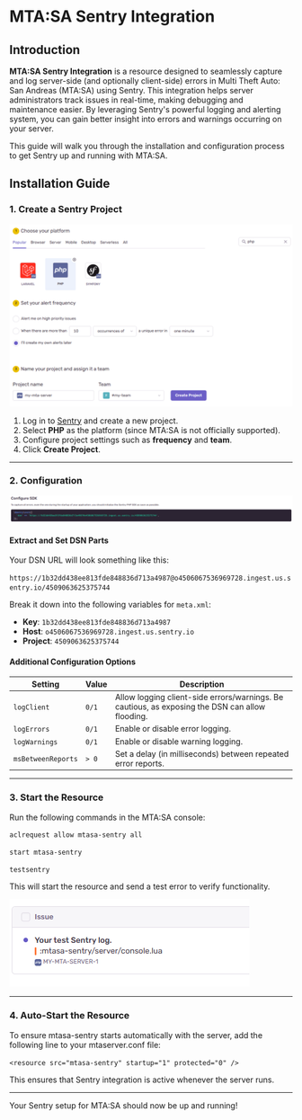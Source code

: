 # MTA:SA Sentry Integration

## Introduction

**MTA:SA Sentry Integration** is a resource designed to seamlessly capture and log server-side (and optionally client-side) errors in Multi Theft Auto: San Andreas (MTA:SA) using Sentry. This integration helps server administrators track issues in real-time, making debugging and maintenance easier. By leveraging Sentry's powerful logging and alerting system, you can gain better insight into errors and warnings occurring on your server.

This guide will walk you through the installation and configuration process to get Sentry up and running with MTA:SA.

## Installation Guide

### 1. Create a Sentry Project

![Create Project](images/1-create-project.png)

1. Log in to [Sentry](https://sentry.io/) and create a new project.
2. Select **PHP** as the platform (since MTA:SA is not officially supported).
3. Configure project settings such as **frequency** and **team**.
4. Click **Create Project**.

---

### 2. Configuration

![DSN Configuration](images/2-dsn.png)

#### Extract and Set DSN Parts

Your DSN URL will look something like this:

`
https://1b32dd438ee813fde848836d713a4987@o4506067536969728.ingest.us.sentry.io/4509063625375744
`

Break it down into the following variables for `meta.xml`:

- **Key**: `1b32dd438ee813fde848836d713a4987`
- **Host**: `o4506067536969728.ingest.us.sentry.io`
- **Project**: `4509063625375744`

#### Additional Configuration Options

| Setting              | Value     | Description |
|----------------------|----------|-------------|
| `logClient`         | `0/1` | Allow logging client-side errors/warnings. Be cautious, as exposing the DSN can allow flooding. |
| `logErrors`         | `0/1` | Enable or disable error logging. |
| `logWarnings`       | `0/1` | Enable or disable warning logging. |
| `msBetweenReports`  | `> 0`     | Set a delay (in milliseconds) between repeated error reports. |

---

### 3. Start the Resource

Run the following commands in the MTA:SA console:


```sh
aclrequest allow mtasa-sentry all
```
```sh
start mtasa-sentry
```
```sh
testsentry
```


This will start the resource and send a test error to verify functionality.

![Test Result](images/3-test-result.png)

---

### 4. Auto-Start the Resource

To ensure mtasa-sentry starts automatically with the server, add the following line to your mtaserver.conf file:

`<resource src="mtasa-sentry" startup="1" protected="0" />`

This ensures that Sentry integration is active whenever the server runs.

---

Your Sentry setup for MTA:SA should now be up and running!

